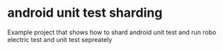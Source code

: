 # android unit test sharding
 Example project that shows how to shard android unit test and run robo electric test and unit test sepreately
